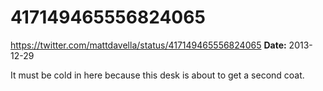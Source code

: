 # 417149465556824065
https://twitter.com/mattdavella/status/417149465556824065
**Date:** 2013-12-29

It must be cold in here because this desk is about to get a second coat.
